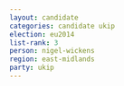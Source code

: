 ```yaml
---
layout: candidate
categories: candidate ukip
election: eu2014
list-rank: 3
person: nigel-wickens
region: east-midlands
party: ukip
---
```

